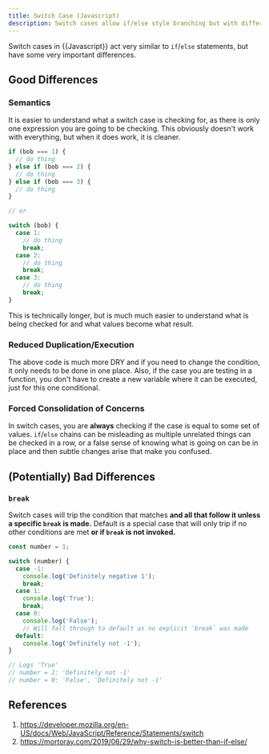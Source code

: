 ```yaml
---
title: Switch Case (Javascript)
description: Switch cases allow if/else style branching but with different side effects.
---
```


Switch cases in {{Javascript}} act very similar to `if`/`else` statements, but have some very important differences.

## Good Differences

### Semantics

It is easier to understand what a switch case is checking for, as there is only one expression you are going to be checking. This obviously doesn't work with everything, but when it does work, it is cleaner.

```javascript
if (bob === 1) {
  // do thing
} else if (bob === 2) {
  // do thing
} else if (bob === 3) {
  // do thing
}

// or 

switch (bob) {
  case 1:
    // do thing
    break;
  case 2:
    // do thing
    break;
  case 3:
    // do thing
    break;
}
```

This is technically longer, but is much much easier to understand what is being checked for and what values become what result.

### Reduced Duplication/Execution

The above code is much more DRY and if you need to change the condition, it only needs to be done in one place.  Also, if the case you are testing in a function, you don't have to create a new variable where it can be executed, just for this one conditional.

### Forced Consolidation of Concerns

In switch cases, you are **always** checking if the case is equal to some set of values. `if`/`else` chains can be misleading as multiple unrelated things can be checked in a row, or a false sense of knowing what is going on can be in place and then subtle changes arise that make you confused.

## (Potentially) Bad Differences

### `break`

Switch cases will trip the condition that matches **and all that follow it unless a specific `break` is made.** Default is a special case that will only trip if no other conditions are met **or if `break` is not invoked.**

```javascript
const number = 1;

switch (number) {
  case -1:
    console.log('Definitely negative 1');
    break;
  case 1:
    console.log('True');
    break;
  case 0:
    console.log('False');
    // Will fall through to default as no explicit `break` was made
  default:
    console.log('Definitely not -1');
}

// Logs 'True'
// number = 2: 'Definitely not -1'
// number = 0: 'False', 'Definitely not -1'
```

## References

1. https://developer.mozilla.org/en-US/docs/Web/JavaScript/Reference/Statements/switch
1. https://mortoray.com/2019/06/29/why-switch-is-better-than-if-else/